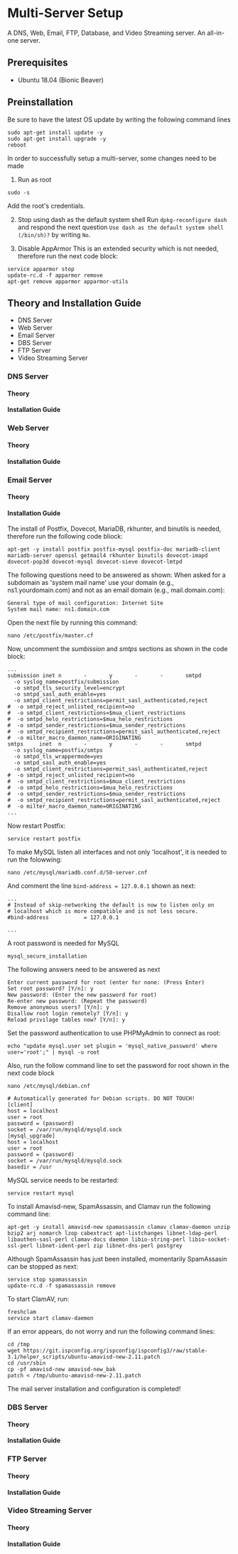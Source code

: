 # Multi-Server Setup
A DNS, Web, Email, FTP, Database, and Video Streaming server. An all-in-one server.

## Prerequisites
  - Ubuntu 18.04 (Bionic Beaver)
  
## Preinstallation
Be sure to have the latest OS update by writing the following command lines
```
sudo apt-get install update -y
sudo apt-get install upgrade -y
reboot
```

In order to successfully setup a multi-server, some changes need to be made
1. Run as root
```
sudo -s
```
Add the root's credentials.

2. Stop using dash as the default system shell
Run `dpkg-reconfigure dash` and respond the next question `Use dash as the default system shell (/bin/sh)?` by writing `No`.

3. Disable AppArmor
This is an extended security which is not needed, therefore run the next code block:
```
service apparmor stop
update-rc.d -f apparmor remove
apt-get remove apparmor apparmor-utils
```


## Theory and Installation Guide
  - DNS Server
  - Web Server
  - Email Server
  - DBS Server
  - FTP Server
  - Video Streaming Server
  
### DNS Server
#### Theory

#### Installation Guide

### Web Server
#### Theory

#### Installation Guide

### Email Server
#### Theory

#### Installation Guide
The install of Postfix, Dovecot, MariaDB, rkhunter, and binutils is needed, therefore run the following code bliock:
```
apt-get -y install postfix postfix-mysql postfix-doc mariadb-client mariadb-server openssl getmail4 rkhunter binutils dovecot-imapd dovecot-pop3d dovecot-mysql dovecot-sieve dovecot-lmtpd
```

The following questions need to be answered as shown:
When asked for a subdomain as 'system mail name' use your domain (e.g., ns1.yourdomain.com) and not as an email domain (e.g., mail.domain.com):
```
General type of mail configuration: Internet Site
System mail name: ns1.domain.com
```

Open the next file by running this command:
```
nano /etc/postfix/master.cf
```

Now, uncomment the _sumbission_ and _smtps_ sections as shown in the code block:
```
...
submission inet n       -       y       -       -       smtpd
  -o syslog_name=postfix/submission
  -o smtpd_tls_security_level=encrypt
  -o smtpd_sasl_auth_enable=yes
  -o smtpd_client_restrictions=permit_sasl_authenticated,reject
#  -o smtpd_reject_unlisted_recipient=no
#  -o smtpd_client_restrictions=$mua_client_restrictions
#  -o smtpd_helo_restrictions=$mua_helo_restrictions
#  -o smtpd_sender_restrictions=$mua_sender_restrictions
#  -o smtpd_recipient_restrictions=permit_sasl_authenticated,reject
#  -o milter_macro_daemon_name=ORIGINATING
smtps     inet  n       -       y       -       -       smtpd
  -o syslog_name=postfix/smtps
  -o smtpd_tls_wrappermode=yes
  -o smtpd_sasl_auth_enable=yes
  -o smtpd_client_restrictions=permit_sasl_authenticated,reject
#  -o smtpd_reject_unlisted_recipient=no
#  -o smtpd_client_restrictions=$mua_client_restrictions
#  -o smtpd_helo_restrictions=$mua_helo_restrictions
#  -o smtpd_sender_restrictions=$mua_sender_restrictions
#  -o smtpd_recipient_restrictions=permit_sasl_authenticated,reject
#  -o milter_macro_daemon_name=ORIGINATING
...
```

Now restart Postfix:
```
service restart postfix
```

To make MySQL listen all interfaces and not only 'localhost', it is needed to run the folowwing:
```
nano /etc/mysql/mariadb.conf.d/50-server.cnf
```

And comment the line `bind-address = 127.0.0.1` shown as next:
```
...
# Instead of skip-networking the default is now to listen only on
# localhost which is more compatible and is not less secure.
#bind-address           = 127.0.0.1

...
```

A root password is needed for MySQL
```
mysql_secure_installation
```

The following answers need to be answered as next
```
Enter current password for root (enter for none: (Press Enter)
Set root password? [Y/n]: y
New password: (Enter the new password for root)
Re-enter new password: (Repeat the password)
Remove anonymous users? [Y/n]: y
Disallow root login remotely? [Y/n]: y
Reload privilage tables now? [Y/n]: y
````

Set the password authentication to use PHPMyAdmin to connect as root:
```
echo "update mysql.user set plugin = 'mysql_native_password' where user='root';" | mysql -u root
```

Also, run the follow command line to set the password for root shown in the next code block
```
nano /etc/mysql/debian.cnf
```
```
# Automatically generated for Debian scripts. DO NOT TOUCH!
[client]
host = localhost
user = root
password = (password)
socket = /var/run/mysqld/mysqld.sock
[mysql_upgrade]
host = localhost
user = root
password = (password)
socket = /var/run/mysqld/mysqld.sock
basedir = /usr
```

MySQL service needs to be restarted:
```
service restart mysql
```

To install Amavisd-new, SpamAssassin, and Clamav run the following command line:
```
apt-get -y install amavisd-new spamassassin clamav clamav-daemon unzip bzip2 arj nomarch lzop cabextract apt-listchanges libnet-ldap-perl libauthen-sasl-perl clamav-docs daemon libio-string-perl libio-socket-ssl-perl libnet-ident-perl zip libnet-dns-perl postgrey
```

Although SpamAssassin has just been installed, momentarily SpamAssasin can be stopped as next:
```
service stop spamassassin
update-rc.d -f spamassassin remove
```

To start ClamAV, run:
```
freshclam
service start clamav-daemon
```

If an error appears, do not worry and run the following command lines:
```
cd /tmp
wget https://git.ispconfig.org/ispconfig/ispconfig3/raw/stable-3.1/helper_scripts/ubuntu-amavisd-new-2.11.patch
cd /usr/sbin
cp -pf amavisd-new amavisd-new_bak
patch < /tmp/ubuntu-amavisd-new-2.11.patch
```

The mail server installation and configuration is completed!

### DBS Server
#### Theory

#### Installation Guide

### FTP Server
#### Theory

#### Installation Guide

### Video Streaming Server
#### Theory

#### Installation Guide
